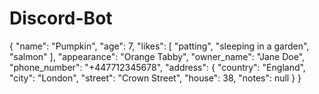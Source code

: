 # Discord-Bot
{
  "name": "Pumpkin",
  "age": 7,
  "likes": [
    "patting",
    "sleeping in a garden",
    "salmon"
  ],
  "appearance": "Orange Tabby",
  "owner_name": "Jane Doe",
  "phone_number": "+447712345678",
  "address": {
    "country": "England",
    "city": "London",
    "street": "Crown Street",
    "house": 38,
    "notes": null
  }
}
